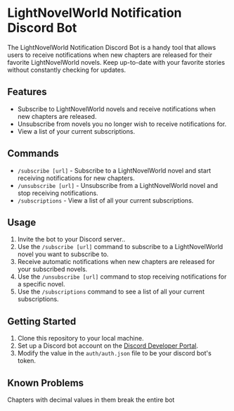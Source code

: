 # LightNovelWorld Notification Discord Bot

The LightNovelWorld Notification Discord Bot is a handy tool that allows users to receive notifications when new chapters are released for their favorite LightNovelWorld novels. Keep up-to-date with your favorite stories without constantly checking for updates.

## Features

- Subscribe to LightNovelWorld novels and receive notifications when new chapters are released.
- Unsubscribe from novels you no longer wish to receive notifications for.
- View a list of your current subscriptions.

## Commands

- `/subscribe [url]` - Subscribe to a LightNovelWorld novel and start receiving notifications for new chapters.
- `/unsubscribe [url]` - Unsubscribe from a LightNovelWorld novel and stop receiving notifications.
- `/subscriptions` - View a list of all your current subscriptions.

## Usage

1. Invite the bot to your Discord server..
2. Use the `/subscribe [url]` command to subscribe to a LightNovelWorld novel you want to subscribe to.
3. Receive automatic notifications when new chapters are released for your subscribed novels.
4. Use the `/unsubscribe [url]` command to stop receiving notifications for a specific novel.
5. Use the `/subscriptions` command to see a list of all your current subscriptions.

## Getting Started

1. Clone this repository to your local machine.
2. Set up a Discord bot account on the [Discord Developer Portal](https://discord.com/developers/applications).
3. Modify the value in the `auth/auth.json` file to be your discord bot's token.

## Known Problems

Chapters with decimal values in them break the entire bot
